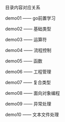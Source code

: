 目录内容对应关系

demo01 —— go前置学习

demo02 —— 基础类型

demo03 —— 运算符

demo04 —— 流程控制

demo05 —— 函数

demo06 —— 工程管理

demo07 —— 复合类型

demo08 —— 面向对象编程

demo09 —— 异常处理

demo10 —— 文本文件处理